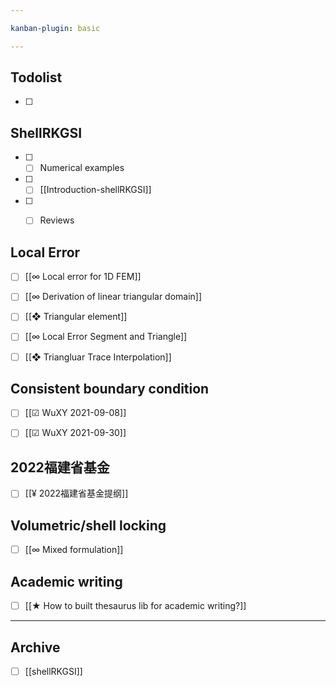 ```yaml
---

kanban-plugin: basic

---
```


## Todolist

- [ ] 


## ShellRKGSI

- [ ] - [ ] Numerical examples
- [ ] - [ ] [[Introduction-shellRKGSI]]
- [ ] - [ ] Reviews


## Local Error

- [ ] [[∞ Local error for 1D FEM]]
- [ ] [[∞ Derivation of linear triangular domain]]
- [ ] [[❖ Triangular element]]
- [ ] [[∞ Local Error Segment and Triangle]]
- [ ] [[❖ Triangluar Trace Interpolation]]


## Consistent boundary condition

- [ ] [[☑︎ WuXY 2021-09-08]]
- [ ] [[☑︎ WuXY 2021-09-30]]


## 2022福建省基金

- [ ] [[¥ 2022福建省基金提纲]]


## Volumetric/shell locking

- [ ] [[∞ Mixed formulation]]


## Academic writing

- [ ] [[★ How to built thesaurus lib for academic writing?]]


***

## Archive

- [ ] [[shellRKGSI]]